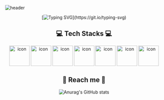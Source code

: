 
![header](https://capsule-render.vercel.app/api?type=waving&color=b19cdb&height=250&section=header&text=Just+kod+it!&fontSize=90&animation=twinkling&fontColor=2E2E2E)

<div align="center">

[![Typing SVG](https://readme-typing-svg.herokuapp.com?font=Square+Peg&size=33&duration=5000&color=9D6EF7&center=true&vCenter=true&width=550&height=80&lines=Hi+there%F0%9F%91%8B%2C+welcom+to+my+GitHub!!+;)](https://git.io/typing-svg)
<div align=center>

## 💻 Tech Stacks 💻
<p align="center">
<img src="https://techstack-generator.vercel.app/js-icon.svg" alt="icon" width="65" height="65" />
<img src="https://techstack-generator.vercel.app/ts-icon.svg" alt="icon" width="65" height="65" />
<img src="https://techstack-generator.vercel.app/graphql-icon.svg" alt="icon" width="65" height="65" />
<img src="https://techstack-generator.vercel.app/restapi-icon.svg" alt="icon" width="65" height="65" />
<img src="https://techstack-generator.vercel.app/docker-icon.svg" alt="icon" width="65" height="65" />
<img src="https://techstack-generator.vercel.app/mysql-icon.svg" alt="icon" width="65" height="65" />
<img src="https://techstack-generator.vercel.app/github-icon.svg" alt="icon" width="65" height="65" />

</p>
  
## 💌 Reach me 💌


![Anurag's GitHub stats](https://github-readme-stats.vercel.app/api?username=justkod&show_icons=true&theme=radical)
